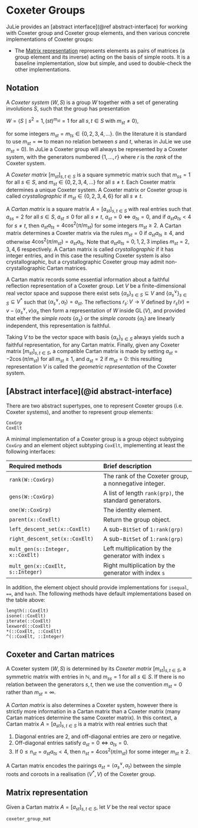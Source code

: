 # Coxeter Groups

JuLie provides an [abstract interface](@ref abstract-interface) for working with Coxeter group and Coxeter group elements, and then various concrete implementations of Coxeter groups:

- The [Matrix representation](@ref) represents elements as pairs of matrices (a group element and its inverse) acting on the basis of simple roots. It is a baseline implementation, slow but simple, and used to double-check the other implementations.


## Notation

A *Coxeter system* $(W, S)$ is a group $W$ together with a set of generating involutions $S$, such that the group has presentation

$W = \langle S \mid s^2 = 1, (st)^{m_{st}} = 1 \text{ for all } s, t \in S \text{ with } m_{st} \neq 0 \rangle,$

for some integers $m_{st} = m_{ts} \in \{0, 2, 3, 4, \ldots\}$. (In the literature it is standard to use $m_{st} = \infty$ to mean no relation between $s$ and $t$, wheras in JuLie we use $m_{st} = 0$). In JuLie a Coxeter group will always be represented by a Coxeter system, with the generators numbered $\{1, \ldots, r\}$ where $r$ is the *rank* of the Coxeter system.

A *Coxeter matrix* $[m_{st}]_{s, t \in S}$ is a square symmetric matrix such that $m_{ss} = 1$ for all $s \in S$, and $m_{st} \in \{0, 2, 3, 4, \ldots\}$ for all $s \neq t$. Each Coxeter matrix determines a unique Coxeter system. A Coxeter matrix or Coxeter group is called *crystallographic* if $m_{st} \in \{0, 2, 3, 4, 6\}$ for all $s \neq t$.

A *Cartan matrix* is a square matrix $A = [a_{st}]_{s, t \in S}$ with real entries such that $a_{ss} = 2$ for all $s \in S$, $a_{st} \leq 0$ for all $s \neq t$, $a_{st} = 0 \iff a_{ts} = 0$, and if $a_{st}a_{ts} < 4$ for $s \neq t$, then $a_{st}a_{ts} = 4 \cos^2(\pi/m_{st})$ for some integers $m_{st} \geq 2$. A Cartan matrix determines a Coxeter matrix via the rules $m_{st} = 0$ if $a_{st}a_{ts} \geq 4$, and otherwise $4 \cos^2(\pi/m_{st}) = a_{st} a_{ts}$. Note that $a_{st}a_{ts} = 0, 1, 2, 3$ implies $m_{st} = 2, 3, 4, 6$ respectively. A Cartan matrix is called *crystallographic* if it has integer entries, and in this case the resulting Coxeter system is also crystallographic, but a crystallographic Coxeter group may admit non-crystallographic Cartan matrices.

A Cartan matrix records some essential information about a faithful reflection representation of a Coxeter group. Let $V$ be a finite-dimensional real vector space and suppose there exist sets $\{\alpha_s\}_{s \in S} \subseteq V$ and $\{\alpha_s^\vee\}_{s \in S} \subseteq V^*$ such that $\langle \alpha_s^\vee, \alpha_t \rangle = a_{st}$. The reflections $r_s \colon V \to V$ defined by $r_s(v) = v - \langle \alpha_s^\vee, v \rangle \alpha_s$ then form a representation of $W$ inside $\operatorname{GL}(V)$, and provided that either the *simple roots* $\{\alpha_s\}$ or the *simple coroots* $\{\alpha_t\}$ are linearly independent, this representation is faithful.

Taking $V$ to be the vector space with basis $\{\alpha_s\}_{s \in S}$ always yields such a faithful representation, for any Cartan matrix. Finally, given any Coxeter matrix $[m_{st}]_{s, t \in S}$, a compatible Cartan matrix is made by setting $a_{st} = -2 \cos(\pi / m_{st})$ for all $m_{st} \geq 1$, and $a_{st} = 2$ if $m_{st} = 0$: this resulting representation $V$ is called the *geometric representation* of the Coxeter system.


## [Abstract interface](@id abstract-interface)

There are two abstract supertypes, one to represent Coxeter groups (i.e. Coxeter systems), and another to represent group elements:

```@docs
CoxGrp
CoxElt
```

A minimal implementation of a Coxeter group is a group object subtyping `CoxGrp` and an element object subtyping `CoxElt`, implementing at least the following interfaces:

| Required methods                  | Brief description                                      |
|:----------------------------------|:-------------------------------------------------------|
| `rank(W::CoxGrp)`                 | The rank of the Coxeter group, a nonnegative integer.  |
| `gens(W::CoxGrp)`                 | A list of length `rank(grp)`, the standard generators. |
| `one(W::CoxGrp)`                  | The identity element.                                  |
| `parent(x::CoxElt)`               | Return the group object.                               |
| `left_descent_set(x::CoxElt)`     | A sub-`BitSet` of `1:rank(grp)`                        |
| `right_descent_set(x::CoxElt)`    | A sub-`BitSet` of `1:rank(grp)`                        |
| `mult_gen(s::Integer, x::CoxElt)` | Left multiplication by the generator with index `s`    |
| `mult_gen(x::CoxElt, s::Integer)` | Right multiplication by the generator with index `s`   |

In addition, the element object should provide implementations for `isequal`, `==`, and `hash`. The following methods have default implementations based on the table above:

```@docs
length(::CoxElt)
isone(::CoxElt)
iterate(::CoxElt)
lexword(::CoxElt)
*(::CoxElt, ::CoxElt)
^(::CoxElt, ::Integer)
```


## Coxeter and Cartan matrices

A Coxeter system $(W, S)$ is determined by its *Coxeter matrix* $[m_{st}]_{s, t \in S}$, a symmetric matrix with entries in $\mathbb{N}$, and $m_{ss} = 1$ for all $s \in S$. If there is no relation between the generators $s, t$, then we use the convention $m_{st} = 0$ rather than $m_{st} = \infty$.

A *Cartan matrix* is also determines a Coxeter system, however there is strictly more information in a Cartan matrix than a Coxeter matrix (many Cartan matrices determine the same Coxeter matrix). In this context, a Cartan matrix $A = [a_{st}]_{s, t \in S}$ is a matrix with real entries such that

1. Diagonal entries are $2$, and off-diagonal entries are zero or negative.
2. Off-diagonal entries satisfy $a_{st} = 0 \iff a_{ts} = 0$.
3. If $0 \leq n_{st} = a_{st} a_{ts} < 4$, then $n_{st} = 4 \cos^2(\pi / m_{st})$ for some integer $m_{st} \geq 2$.

A Cartan matrix encodes the pairings $a_{st} = \langle \alpha_s^\vee, \alpha_t \rangle$ between the simple roots and coroots in a realisation $(V^*, V)$ of the Coxeter group.


## Matrix representation

Given a Cartan matrix $A = [a_{st}]_{s, t \in S}$, let $V$ be the real vector space

```@docs
coxeter_group_mat
```
